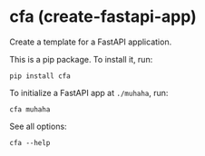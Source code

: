 # cfa (create-fastapi-app)

Create a template for a FastAPI application.

This is a pip package. To install it, run:

```shell
pip install cfa
```

To initialize a FastAPI app at `./muhaha`, run:

```shell
cfa muhaha
```

See all options:

```shell
cfa --help
```
